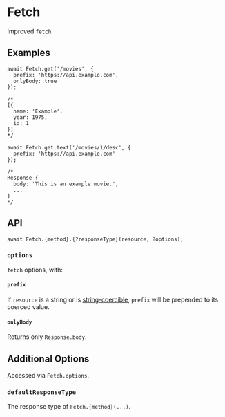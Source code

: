 # Fetch

Improved `fetch`.


## Examples

```JS
await Fetch.get('/movies', {
  prefix: 'https://api.example.com',
  onlyBody: true
});

/*
[{
  name: 'Example',
  year: 1975,
  id: 1
}]
*/
```

```JS
await Fetch.get.text('/movies/1/desc', {
  prefix: 'https://api.example.com'
});

/*
Response {
  body: 'This is an example movie.',
  ...
}
*/
```


## API

```JS
await Fetch.{method}.{?responseType}(resource, ?options);
```

### `options`

`fetch` options, with:

#### `prefix`

If `resource` is a string or is [string-coercible], `prefix` will be prepended to its coerced value.

#### `onlyBody`

Returns only `Response.body`.


## Additional Options

Accessed via `Fetch.options`.

### `defaultResponseType`

The response type of `Fetch.{method}(...)`.


[string-coercible]: https://developer.mozilla.org/en-US/docs/Web/JavaScript/Reference/Global_Objects/String#string_coercion

